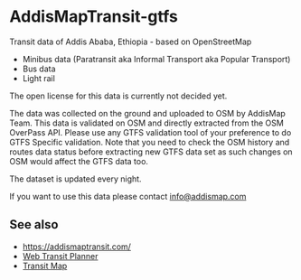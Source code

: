 # AddisMapTransit-gtfs

Transit data of Addis Ababa, Ethiopia - based on OpenStreetMap

* Minibus data (Paratransit aka Informal Transport aka Popular Transport)
* Bus data
* Light rail

The open license for this data is currently not decided yet.

The data was collected on the ground and uploaded to OSM by AddisMap Team. This data is validated on OSM and directly extracted from the OSM OverPass API. 
Please use any GTFS validation tool of your preference to do GTFS Specific validation. Note that you need to check the OSM history and routes data status before extracting new GTFS data set as such changes on OSM would affect the GTFS data too.

The dataset is updated every night.

If you want to use this data please contact info@addismap.com

## See also

* https://addismaptransit.com/
* [Web Transit Planner](https://web.addismaptransit.com/)
* [Transit Map](https://xn--pnvkarte-m4a.de/#38.7864;8.9797;13)
